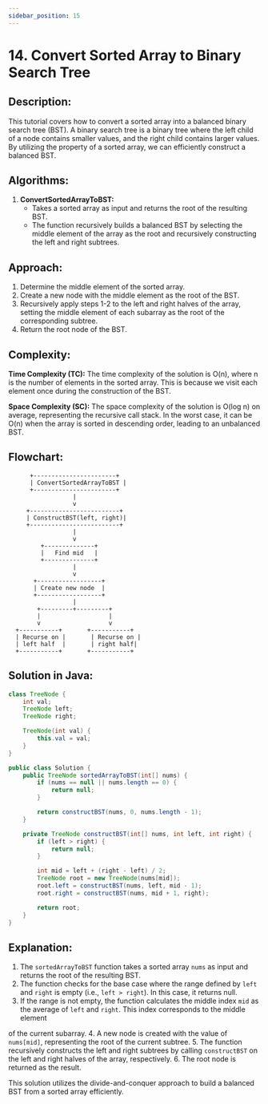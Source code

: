```yaml
---
sidebar_position: 15
---
```


# 14. Convert Sorted Array to Binary Search Tree

## Description:
This tutorial covers how to convert a sorted array into a balanced binary search tree (BST). A binary search tree is a binary tree where the left child of a node contains smaller values, and the right child contains larger values. By utilizing the property of a sorted array, we can efficiently construct a balanced BST.

## Algorithms:
1. **ConvertSortedArrayToBST:**
   - Takes a sorted array as input and returns the root of the resulting BST.
   - The function recursively builds a balanced BST by selecting the middle element of the array as the root and recursively constructing the left and right subtrees.

## Approach:
1. Determine the middle element of the sorted array.
2. Create a new node with the middle element as the root of the BST.
3. Recursively apply steps 1-2 to the left and right halves of the array, setting the middle element of each subarray as the root of the corresponding subtree.
4. Return the root node of the BST.

## Complexity:
**Time Complexity (TC):**
The time complexity of the solution is O(n), where n is the number of elements in the sorted array. This is because we visit each element once during the construction of the BST.

**Space Complexity (SC):**
The space complexity of the solution is O(log n) on average, representing the recursive call stack. In the worst case, it can be O(n) when the array is sorted in descending order, leading to an unbalanced BST.

## Flowchart:

```
      +-----------------------+
      | ConvertSortedArrayToBST |
      +-----------------------+
                  |
                  v
     +-------------------------+
     | ConstructBST(left, right)|
     +-------------------------+
                  |
                  v
         +--------------+
         |   Find mid   |
         +--------------+
                  |
                  v
       +------------------+
       | Create new node  |
       +------------------+
                  |
        +---------+---------+
        |                   |
        v                   v
  +-----------+       +-----------+
  | Recurse on |       | Recurse on |
  | left half  |       | right half|
  +-----------+       +-----------+
```

## Solution in Java:

```java
class TreeNode {
    int val;
    TreeNode left;
    TreeNode right;

    TreeNode(int val) {
        this.val = val;
    }
}

public class Solution {
    public TreeNode sortedArrayToBST(int[] nums) {
        if (nums == null || nums.length == 0) {
            return null;
        }

        return constructBST(nums, 0, nums.length - 1);
    }

    private TreeNode constructBST(int[] nums, int left, int right) {
        if (left > right) {
            return null;
        }

        int mid = left + (right - left) / 2;
        TreeNode root = new TreeNode(nums[mid]);
        root.left = constructBST(nums, left, mid - 1);
        root.right = constructBST(nums, mid + 1, right);

        return root;
    }
}
```

## Explanation:
1. The `sortedArrayToBST` function takes a sorted array `nums` as input and returns the root of the resulting BST.
2. The function checks for the base case where the range defined by `left` and `right` is empty (i.e., `left > right`). In this case, it returns null.
3. If the range is not empty, the function calculates the middle index `mid` as the average of `left` and `right`. This index corresponds to the middle element

 of the current subarray.
4. A new node is created with the value of `nums[mid]`, representing the root of the current subtree.
5. The function recursively constructs the left and right subtrees by calling `constructBST` on the left and right halves of the array, respectively.
6. The root node is returned as the result.

This solution utilizes the divide-and-conquer approach to build a balanced BST from a sorted array efficiently.
